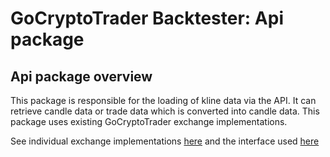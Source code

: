 # GoCryptoTrader Backtester: Api package

## Api package overview

This package is responsible for the loading of kline data via the API. It can retrieve candle data or trade data which is converted into candle data.
This package uses existing GoCryptoTrader exchange implementations.

See individual exchange implementations [here](/exchanges) and the interface used [here](/exchanges/interfaces.go)


